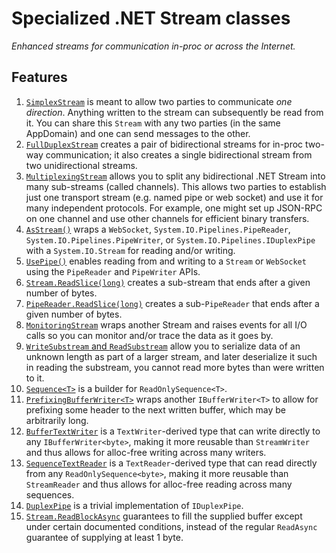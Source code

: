# Specialized .NET Stream classes

*Enhanced streams for communication in-proc or across the Internet.*

## Features

1. [`SimplexStream`](https://dotnet.github.io/Nerdbank.Streams/docs/SimplexStream.html) is meant to allow two parties to communicate *one direction*.
   Anything written to the stream can subsequently be read from it. You can share this `Stream`
   with any two parties (in the same AppDomain) and one can send messages to the other.
1. [`FullDuplexStream`](https://dotnet.github.io/Nerdbank.Streams/docs/FullDuplexStream.html) creates a pair of bidirectional streams for
   in-proc two-way communication; it also creates a single bidirectional stream from two
   unidirectional streams.
1. [`MultiplexingStream`](https://dotnet.github.io/Nerdbank.Streams/docs/MultiplexingStream.html) allows you to split any bidirectional
   .NET Stream into many sub-streams (called channels). This allows two parties to establish
   just one transport stream (e.g. named pipe or web socket) and use it for many independent
   protocols. For example, one might set up JSON-RPC on one channel and use other channels for
   efficient binary transfers.
1. [`AsStream()`](https://dotnet.github.io/Nerdbank.Streams/docs/AsStream.html) wraps a `WebSocket`, `System.IO.Pipelines.PipeReader`,
   `System.IO.Pipelines.PipeWriter`, or `System.IO.Pipelines.IDuplexPipe` with a
   `System.IO.Stream` for reading and/or writing.
1. [`UsePipe()`](https://dotnet.github.io/Nerdbank.Streams/docs/UsePipe.html) enables reading from
   and writing to a `Stream` or `WebSocket` using the `PipeReader` and `PipeWriter` APIs.
1. [`Stream.ReadSlice(long)`](https://dotnet.github.io/Nerdbank.Streams/docs/ReadSlice.html) creates a sub-stream that ends after
   a given number of bytes.
1. [`PipeReader.ReadSlice(long)`](https://dotnet.github.io/Nerdbank.Streams/docs/ReadSlice.html) creates a sub-`PipeReader` that ends after
   a given number of bytes.
1. [`MonitoringStream`](https://dotnet.github.io/Nerdbank.Streams/docs/MonitoringStream.html) wraps another Stream and raises events for
   all I/O calls so you can monitor and/or trace the data as it goes by.
1. [`WriteSubstream` and `ReadSubstream`](https://dotnet.github.io/Nerdbank.Streams/docs/Substream.html) allow you to serialize data of
   an unknown length as part of a larger stream, and later deserialize it such in reading the
   substream, you cannot read more bytes than were written to it.
1. [`Sequence<T>`](https://dotnet.github.io/Nerdbank.Streams/docs/Sequence.html) is a builder for `ReadOnlySequence<T>`.
1. [`PrefixingBufferWriter<T>`](https://dotnet.github.io/Nerdbank.Streams/docs/PrefixingBufferWriter.html) wraps another `IBufferWriter<T>`
   to allow for prefixing some header to the next written buffer, which may be arbitrarily long.
1. [`BufferTextWriter`](https://dotnet.github.io/Nerdbank.Streams/docs/BufferTextWriter.html) is a `TextWriter`-derived type that can
   write directly to any `IBufferWriter<byte>`, making it more reusable than `StreamWriter`
   and thus allows for alloc-free writing across many writers.
1. [`SequenceTextReader`](https://dotnet.github.io/Nerdbank.Streams/docs/SequenceTextReader.html) is a `TextReader`-derived type that can
   read directly from any `ReadOnlySequence<byte>`, making it more reusable than `StreamReader`
   and thus allows for alloc-free reading across many sequences.
1. [`DuplexPipe`](https://dotnet.github.io/Nerdbank.Streams/docs/DuplexPipe.html) is a trivial implementation of `IDuplexPipe`.
1. [`Stream.ReadBlockAsync`](https://dotnet.github.io/Nerdbank.Streams/docs/ReadBlockAsync.html) guarantees to fill the supplied buffer except under certain documented conditions, instead of the regular `ReadAsync` guarantee of supplying at least 1 byte.
